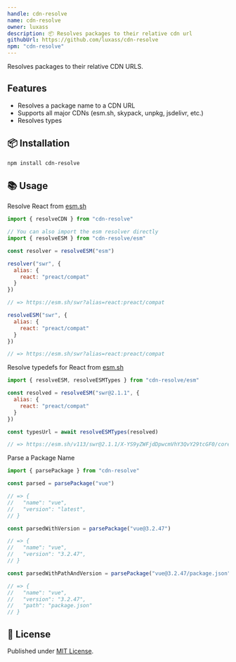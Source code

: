 ```yaml
---
handle: cdn-resolve
name: cdn-resolve
owner: luxass
description: 📦 Resolves packages to their relative cdn url
githubUrl: https://github.com/luxass/cdn-resolve
npm: "cdn-resolve"
---
```


Resolves packages to their relative CDN URLS.

## Features

- Resolves a package name to a CDN URL
- Supports all major CDNs (esm.sh, skypack, unpkg, jsdelivr, etc.)
- Resolves types

## 📦 Installation

```sh
npm install cdn-resolve
```

## 📚 Usage

Resolve React from [esm.sh](https://esm.sh)

```js
import { resolveCDN } from "cdn-resolve"

// You can also import the esm resolver directly
import { resolveESM } from "cdn-resolve/esm"

const resolver = resolveESM("esm")

resolver("swr", {
  alias: {
    react: "preact/compat"
  }
})

// => https://esm.sh/swr?alias=react:preact/compat

resolveESM("swr", {
  alias: {
    react: "preact/compat"
  }
})

// => https://esm.sh/swr?alias=react:preact/compat
```

Resolve typedefs for React from [esm.sh](https://esm.sh)

```js
import { resolveESM, resolveESMTypes } from "cdn-resolve/esm"

const resolved = resolveESM("swr@2.1.1", {
  alias: {
    react: "preact/compat"
  }
})

const typesUrl = await resolveESMTypes(resolved)

// => https://esm.sh/v113/swr@2.1.1/X-YS9yZWFjdDpwcmVhY3QvY29tcGF0/core/dist/index.d.ts
```

Parse a Package Name

```js
import { parsePackage } from "cdn-resolve"

const parsed = parsePackage("vue")

// => {
//   "name": "vue",
//   "version": "latest",
// }

const parsedWithVersion = parsePackage("vue@3.2.47")

// => {
//   "name": "vue",
//   "version": "3.2.47",
// }

const parsedWithPathAndVersion = parsePackage("vue@3.2.47/package.json")

// => {
//   "name": "vue",
//   "version": "3.2.47",
//   "path": "package.json"
// }
```

## 📄 License

Published under [MIT License](https://github.com/luxass/cdn-resolve/blob/main/LICENSE).

<!-- Badges -->

[npm-version-src]: https://img.shields.io/npm/v/cdn-resolve?style=flat&colorA=18181B&colorB=4169E1
[npm-version-href]: https://npmjs.com/package/cdn-resolve
[npm-downloads-src]: https://img.shields.io/npm/dm/cdn-resolve?style=flat&colorA=18181B&colorB=4169E1
[npm-downloads-href]: https://npmjs.com/package/cdn-resolve
